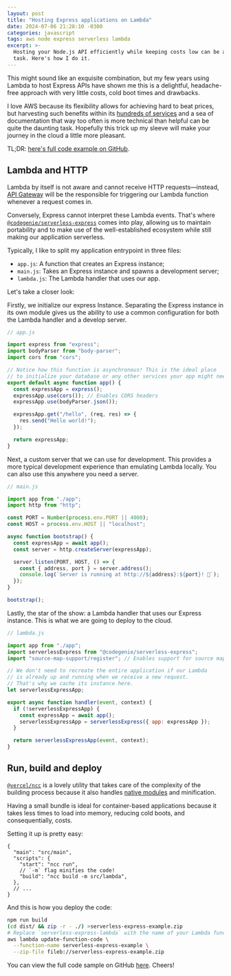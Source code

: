 ```yaml
---
layout: post
title: "Hosting Express applications on Lambda"
date: 2024-07-06 21:28:10 -0300
categories: javascript
tags: aws node express serverless lambda
excerpt: >-
  Hosting your Node.js API efficiently while keeping costs low can be a tricky
  task. Here's how I do it.
---
```


This might sound like an exquisite combination, but my few years using Lambda
to host Express APIs have shown me this is a delightful, headache-free approach
with very little costs, cold boot times and drawbacks.

I love AWS because its flexibility allows for achieving hard to beat prices,
but harvesting such benefits within its [hundreds of
services](https://aws.amazon.com/products/) and a sea of documentation that way
too often is more technical than helpful can be quite the daunting task.
Hopefully this trick up my sleeve will make your journey in the cloud a little
more pleasant.

TL;DR: [here's full code example on
GitHub](https://github.com/th3rius/serverless-express-starter).

## Lambda and HTTP

Lambda by itself is not aware and cannot receive HTTP requests—instead, [API
Gateway](https://docs.aws.amazon.com/apigateway/latest/developerguide/welcome.html)
will be the responsible for triggering our Lambda function whenever a request
comes in.

Conversely, Express cannot interpret these Lambda events. That's where
[`@codegenie/serverless-express`](https://www.npmjs.com/package/@codegenie/serverless-express)
comes into play, allowing us to maintain portability and to make use of the
well-established ecosystem while still making our application serverless.

Typically, I like to split my application entrypoint in three files:

- `app.js`: A function that creates an Express instance;
- `main.js`: Takes an Express instance and spawns a development server;
- `lambda.js`: The Lambda handler that uses our app.

Let's take a closer look:

Firstly, we initialize our express Instance. Separating the Express instance in
its own module gives us the ability to use a common configuration for both the
Lambda handler and a develop server.

```js
// app.js

import express from "express";
import bodyParser from "body-parser";
import cors from "cors";

// Notice how this function is asynchronous! This is the ideal place
// to initialize your database or any other services your app might need.
export default async function app() {
  const expressApp = express();
  expressApp.use(cors()); // Enables CORS headers
  expressApp.use(bodyParser.json());

  expressApp.get("/hello", (req, res) => {
    res.send("Hello world!");
  });

  return expressApp;
}
```

Next, a custom server that we can use for development. This provides a more
typical development experience than emulating Lambda locally. You can also use
this anywhere you need a server.

```js
// main.js

import app from "./app";
import http from "http";

const PORT = Number(process.env.PORT || 4000);
const HOST = process.env.HOST || "localhost";

async function bootstrap() {
  const expressApp = await app();
  const server = http.createServer(expressApp);

  server.listen(PORT, HOST, () => {
    const { address, port } = server.address();
    console.log(`Server is running at http://${address}:${port}! 👾`);
  });
}

bootstrap();
```

Lastly, the star of the show: a Lambda handler that uses our Express instance.
This is what we are going to deploy to the cloud.

```js
// lambda.js

import app from "./app";
import serverlessExpress from "@codegenie/serverless-express";
import "source-map-support/register"; // Enables support for source maps!

// We don't need to recreate the entire application if our Lambda
// is already up and running when we receive a new request.
// That's why we cache its instance here.
let serverlessExpressApp;

export async function handler(event, context) {
  if (!serverlessExpressApp) {
    const expressApp = await app();
    serverlessExpressApp = serverlessExpress({ app: expressApp });
  }

  return serverlessExpressApp(event, context);
}
```

## Run, build and deploy

[`@vercel/ncc`](https://www.npmjs.com/package/@vercel/ncc) is a lovely utility
that takes care of the complexity of the building process because it also
handles [native modules](https://nodejs.org/api/addons.html) and minification.

Having a small bundle is ideal for container-based applications because it
takes less times to load into memory, reducing cold boots, and consequentially,
costs.

Setting it up is pretty easy:

```jsonc
{
  "main": "src/main",
  "scripts": {
    "start": "ncc run",
    // `-m` flag minifies the code!
    "build": "ncc build -m src/lambda",
  },
  // ...
}
```

And this is how you deploy the code:

```sh
npm run build
(cd dist/ && zip -r - ./) >serverless-express-example.zip
# Replace `serverless-express-lambda` with the name of your Lambda function
aws lambda update-function-code \
  --function-name serverless-express-example \
  --zip-file fileb://serverless-express-example.zip
```

You can view the full code sample on GitHub
[here](https://github.com/th3rius/serverless-express-starter). Cheers!
